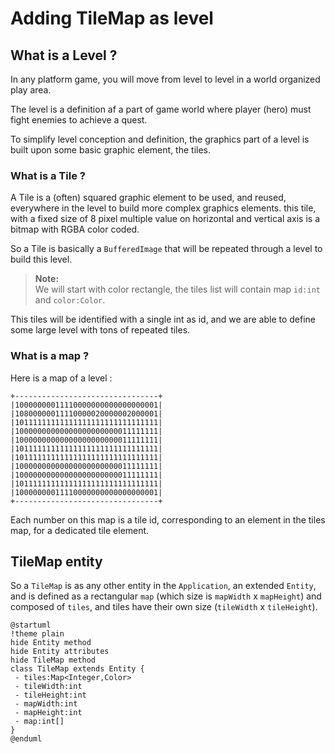 # Adding TileMap as level

## What is a Level ?

In any platform game, you will move from level to level in a world organized play area.

The level is a definition af a part of game world where player (hero) must fight enemies to achieve a quest.

To simplify level conception and definition, the graphics part of a level is built upon some basic graphic element, the
tiles.

### What is a Tile ?

A Tile is a (often) squared graphic element to be used, and reused, everywhere in the level to build more complex
graphics elements. this tile, with a fixed size of 8 pixel multiple value on horizontal and vertical axis is a bitmap
with RGBA color coded.

So a Tile is basically a `BufferedImage` that will be repeated through a level to build this level.

> **Note:**<br/>
> We will start with color rectangle, the tiles list will contain map  `id:int` and `color:Color`.

This tiles will be identified with a single int as id, and we are able to define some large level with tons of repeated
tiles.

### What is a map ?

Here is a map of a level :

```text
+--------------------------------+
|10000000011110000000000000000001|
|10800000011110000020000002000001|
|10111111111111111111111111111111|
|10000000000000000000000011111111|
|10000000000000000000000011111111|
|10111111111111111111111111111111|
|10111111111111111111111111111111|
|10000000000000000000000011111111|
|10000000000000000000000011111111|
|10111111111111111111111111111111|
|10000000011110000000000000000001|
+--------------------------------+
```

Each number on this map is a tile id, corresponding to an element in the tiles map, for a dedicated tile element.

## TileMap entity

So a `TileMap` is as any other entity in the `Application`, an extended `Entity`, and is defined as a
rectangular `map` (which size is `mapWidth` x `mapHeight`) and composed of `tiles`, and tiles have
their own size (`tileWidth` x `tileHeight`).

```plantuml
@startuml
!theme plain
hide Entity method
hide Entity attributes
hide TileMap method
class TileMap extends Entity {
 - tiles:Map<Integer,Color>
 - tileWidth:int
 - tileHeight:int
 - mapWidth:int
 - mapHeight:int
 - map:int[]
}
@enduml
```

